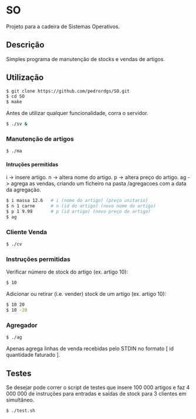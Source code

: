# SO

Projeto para a cadeira de Sistemas Operativos.

## Descrição

Simples programa de manutenção de stocks e vendas de artigos.

## Utilização

```bash
$ git clone https://github.com/pedrordgs/SO.git
$ cd SO
$ make
```

Antes de utilizar qualquer funcionalidade, corra o servidor.

```bash
$ ./sv &
```

### Manutenção de artigos

```bash
$ ./ma
```

#### Intruções permitidas

i -> insere artigo.
n -> altera nome do artigo.
p -> altera preço do artigo.
ag -> agrega as vendas, criando um ficheiro na pasta /agregacoes com a data da agregação.

```bash
$ i massa 12.6   # i (nome do artigo) (preço unitario)
$ n 1 carne      # n (id do artigo) (novo nome do artigo)
$ p 1 9.99       # p (id artigo) (novo preço do artigo)
$ ag
```

### Cliente Venda

```bash
$ ./cv
```

### Instruções permitidas

Verificar número de stock do artigo (ex. artigo 10):
```bash
$ 10
```

Adicionar ou retirar (i.e. vender) stock de um artigo (ex. artigo 10):
```bash
$ 10 20
$ 10 -20
```

### Agregador

```bash
$ ./ag
```

Apenas agrega linhas de venda recebidas pelo STDIN no formato [ id quantidade faturado ].

## Testes

Se desejar pode correr o script de testes que insere 100 000 artigos e faz 4 000 000 de instruções para entradas e saídas de stock para 3 clientes em simultâneo.

```bash
$ ./test.sh
```
